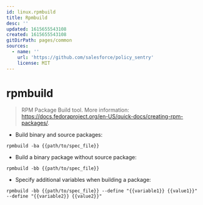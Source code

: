 ```yaml
---
id: linux.rpmbuild
title: Rpmbuild
desc: ''
updated: 1615655543108
created: 1615655543108
gitDirPath: pages/common
sources:
  - name: ''
    url: 'https://github.com/salesforce/policy_sentry'
    license: MIT
---
```

# rpmbuild

> RPM Package Build tool.
> More information: <https://docs.fedoraproject.org/en-US/quick-docs/creating-rpm-packages/>.

- Build binary and source packages:

`rpmbuild -ba {{path/to/spec_file}}`

- Build a binary package without source package:

`rpmbuild -bb {{path/to/spec_file}}`

- Specify additional variables when building a package:

`rpmbuild -bb {{path/to/spec_file}} --define "{{variable1}} {{value1}}" --define "{{variable2}} {{value2}}"`

